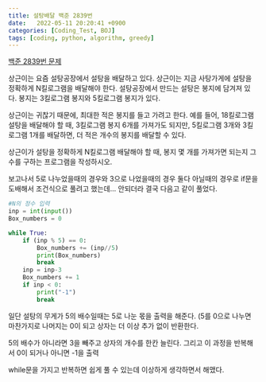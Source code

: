 ```yaml
---
title: 설탕배달 백준 2839번 
date:   2022-05-11 20:20:41 +0900
categories: [Coding_Test, BOJ]
tags: [coding, python, algorithm, greedy]
---
```



[백준 2839번 문제](https://www.acmicpc.net/problem/2839)


상근이는 요즘 설탕공장에서 설탕을 배달하고 있다. 상근이는 지금 사탕가게에 설탕을 정확하게 N킬로그램을 배달해야 한다. 설탕공장에서 만드는 설탕은 봉지에 담겨져 있다. 봉지는 3킬로그램 봉지와 5킬로그램 봉지가 있다.

상근이는 귀찮기 때문에, 최대한 적은 봉지를 들고 가려고 한다. 예를 들어, 18킬로그램 설탕을 배달해야 할 때, 3킬로그램 봉지 6개를 가져가도 되지만, 5킬로그램 3개와 3킬로그램 1개를 배달하면, 더 적은 개수의 봉지를 배달할 수 있다.

상근이가 설탕을 정확하게 N킬로그램 배달해야 할 때, 봉지 몇 개를 가져가면 되는지 그 수를 구하는 프로그램을 작성하시오.

 

보고나서 5로 나누었을때의 경우와 3으로 나었을때의 경우 둘다 아닐때의 경우로 if문을 도배해서 조건식으로 풀려고 했는데... 안되더라 결국 다음고 같이 풀었다.

 
```py
#N의 정수 입력
inp = int(input())
Box_numbers = 0

while True:
    if (inp % 5) == 0:
        Box_numbers += (inp//5)
        print(Box_numbers)
        break
    inp = inp-3
    Box_numbers += 1
    if inp < 0:
        print("-1")
        break
```

일단 설탕의 무게가 5의 배수일때는 5로 나눈 몫을 출력을 해준다. (5를 0으로 나누면 마찬가지로 나머지는 0이 되고 상자는 더 이상 추가 없이 반환한다.

 

5의 배수가 아니라면 3을 빼주고 상자의 개수를 한칸 늘린다. 그리고 이 과정을 반복해서 0이 되거나 아니면 -1을 출력

 

while문을 가지고 반복하면 쉽게 풀 수 있는데 이상하게 생각하면서 해맸다.